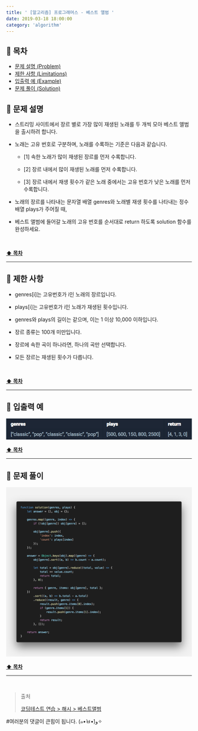 ```yaml
---
title: ' [알고리즘] 프로그래머스 - 베스트 앨범 '
date: 2019-03-18 18:00:00
category: 'algorithm'
---
```


## **💎 목차**
  * [문제 설명 (Problem)](#-문제-설명)
  * [제한 사항 (Limitations)](#-제한-사항)
  * [입출력 예 (Example)](#-입출력-예)
  * [문제 풀이 (Solution)](#-문제-풀이)

## **📕 문제 설명**

- 스트리밍 사이트에서 장르 별로 가장 많이 재생된 노래를 두 개씩 모아 베스트 앨범을 출시하려 합니다.

- 노래는 고유 번호로 구분하며, 노래를 수록하는 기준은 다음과 같습니다.
    
    * [1] 속한 노래가 많이 재생된 장르를 먼저 수록합니다.

    * [2] 장르 내에서 많이 재생된 노래를 먼저 수록합니다.

    * [3] 장르 내에서 재생 횟수가 같은 노래 중에서는 고유 번호가 낮은 노래를 먼저 수록합니다.

- 노래의 장르를 나타내는 문자열 배열 genres와 노래별 재생 횟수를 나타내는 정수 배열 plays가 주어질 때,

- 베스트 앨범에 들어갈 노래의 고유 번호를 순서대로 return 하도록 solution 함수를 완성하세요.

<br />

**[⬆ 목차](#-목차)**

---

## **🔖 제한 사항**

- genres[i]는 고유번호가 i인 노래의 장르입니다.

- plays[i]는 고유번호가 i인 노래가 재생된 횟수입니다.

- genres와 plays의 길이는 같으며, 이는 1 이상 10,000 이하입니다.

- 장르 종류는 100개 미만입니다.

- 장르에 속한 곡이 하나라면, 하나의 곡만 선택합니다.

- 모든 장르는 재생된 횟수가 다릅니다.

<br />

**[⬆ 목차](#-목차)**

---

## **📙 입출력 예**

![](../../../../../assets/algorithm/programmers/hash/programmers.hash.3.example.png)
<br />

**[⬆ 목차](#-목차)**

---

## **📘 문제 풀이**

![](../../../../../assets/algorithm/programmers/hash/programmers.hash.3.solution.png)
<br />

**[⬆ 목차](#-목차)**

---

<br />

> 출처
>
> <a href="https://programmers.co.kr/learn/courses/30/lessons/42579" target="_blank">코딩테스트 연습 > 해시 > 베스트앨범</a>

#여러분의 댓글이 큰힘이 됩니다. (๑•̀ㅂ•́)و✧
